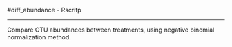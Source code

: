 #diff_abundance - Rscritp
______________________________________________________________________________________________________________________________________________________________________
Compare OTU abundances between treatments, using negative binomial normalization method.
